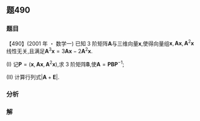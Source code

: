 ## 题490
### 题目
【490】(2001 年 ・ 数学一) 已知 3 阶矩阵$\mathbf{A}$与三维向量$\mathbf{x}$,使得向量组$\mathbf{x},\mathbf{A}\mathbf{x},{\mathbf{A}}^{2}\mathbf{x}$线性无关,且满足${\mathbf{A}}^{3}\mathbf{x} = 3\mathbf{{Ax}} - 2{\mathbf{A}}^{2}\mathbf{x}.$

(I) 记$\mathbf{P} = ( {\mathbf{x},\mathbf{{Ax}},{\mathbf{A}}^{2}\mathbf{x}})$,求 3 阶矩阵$\mathbf{B}$,使$\mathbf{A} = {\mathbf{{PBP}}}^{-1}$;

(II) 计算行列式$| {\mathbf{A} + \mathbf{E}}|$.
### 分析

### 解